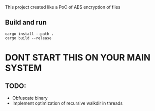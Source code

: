 This project created like a PoC of AES encryption of files

## Build and run
```
cargo install --path .
cargo build --release
```

# DONT START THIS ON YOUR MAIN SYSTEM

## TODO:
* Obfuscate binary
* Implement optimization of recursive walkdir in threads